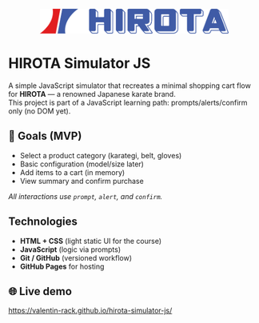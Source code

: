 <p align="center">
  <img src="hirota_images/svg/hirota_logo_blue.svg" width="75%" alt="HIROTA logo">
</p>

# HIROTA Simulator JS

A simple JavaScript simulator that recreates a minimal shopping cart flow for **HIROTA** — a renowned Japanese karate brand.  
This project is part of a JavaScript learning path: prompts/alerts/confirm only (no DOM yet).



## 🎯 Goals (MVP)
- Select a product category (karategi, belt, gloves)
- Basic configuration (model/size later)
- Add items to a cart (in memory)
- View summary and confirm purchase

_All interactions use `prompt`, `alert`, and `confirm`._



## Technologies
- **HTML + CSS** (light static UI for the course)
- **JavaScript** (logic via prompts)
- **Git / GitHub** (versioned workflow)
- **GitHub Pages** for hosting



## 🌐 Live demo
https://valentin-rack.github.io/hirota-simulator-js/




